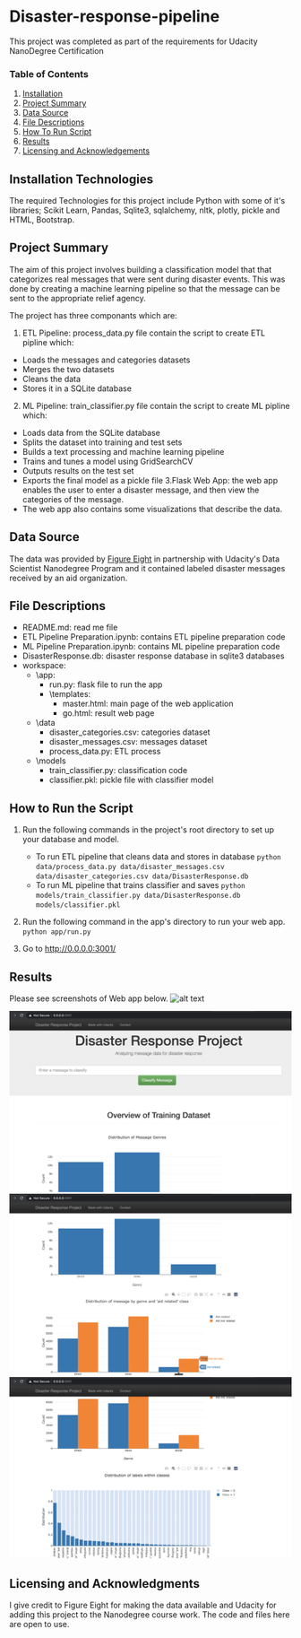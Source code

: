 # Disaster-response-pipeline

This project was completed as part of the requirements for Udacity NanoDegree Certification

### Table of Contents
1. [Installation](#installation)
2. [Project Summary](#Summary)
3. [Data Source](#source)
4. [File Descriptions](#files)
5. [How To Run Script](#script)
5. [Results](#results)
6. [Licensing and Acknowledgements](#licensing)

## Installation Technologies <a name="installation"></a>
The required Technologies for this project include Python with some of it's libraries; Scikit Learn, Pandas, Sqlite3, sqlalchemy, nltk, plotly, pickle and HTML, Bootstrap.


## Project Summary <a name="Summary"></a>
The aim of this project involves building a classification model that that categorizes real messages that were sent during disaster events. This was done by creating a machine learning pipeline so that the message can be sent to the appropriate relief agency.


The project has three componants which are:

1. ETL Pipeline: process_data.py file contain the script to create ETL pipline which:
 - Loads the messages and categories datasets
 - Merges the two datasets
 - Cleans the data
 - Stores it in a SQLite database
2. ML Pipeline: train_classifier.py file contain the script to create ML pipline which:
 - Loads data from the SQLite database
 - Splits the dataset into training and test sets
 - Builds a text processing and machine learning pipeline
 - Trains and tunes a model using GridSearchCV
 - Outputs results on the test set
 - Exports the final model as a pickle file
 3.Flask Web App: the web app enables the user to enter a disaster message, and then view the categories of the message.
 - The web app also contains some visualizations that describe the data.


## Data Source <a name="source"></a>
The data was provided by [Figure Eight](https://www.figure-eight.com) in partnership with Udacity's Data Scientist Nanodegree Program and it contained labeled disaster messages received by an aid organization.

## File Descriptions <a name="files"></a>

 - README.md: read me file
 - ETL Pipeline Preparation.ipynb: contains ETL pipeline preparation code
 - ML Pipeline Preparation.ipynb: contains ML pipeline preparation code
 - DisasterResponse.db: disaster response database in sqlite3 databases
 - workspace:
    - \app:
       - run.py: flask file to run the app
       - \templates:
            - master.html: main page of the web application 
            - go.html: result web page
    - \data
        - disaster_categories.csv: categories dataset
        - disaster_messages.csv: messages dataset
        - process_data.py: ETL process
    - \models
        - train_classifier.py: classification code
        - classifier.pkl: pickle file with classifier model
        
 
## How to Run the Script <a name="script"></a>
1. Run the following commands in the project's root directory to set up your database and model.

    - To run ETL pipeline that cleans data and stores in database
        `python data/process_data.py data/disaster_messages.csv data/disaster_categories.csv data/DisasterResponse.db`
    - To run ML pipeline that trains classifier and saves
        `python models/train_classifier.py data/DisasterResponse.db models/classifier.pkl`

2. Run the following command in the app's directory to run your web app.
    `python app/run.py`

3. Go to http://0.0.0.0:3001/

## Results <a name="results"></a>
Please see screenshots of Web app below.
![alt text](image.jpg)

![image1](image1.png)
![image2](image2.png)
![image3](image3.png)

## Licensing and Acknowledgments <a name="licensing"></a>
I give credit to Figure Eight for making the data available and Udacity for adding this project to the Nanodegree course work. The code and files here are open to use.


